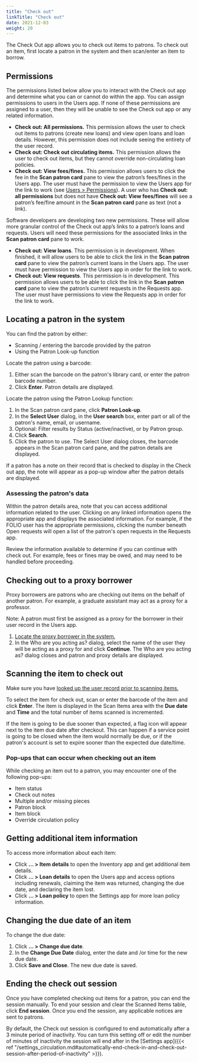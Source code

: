 ```yaml
---
title: "Check out"
linkTitle: "Check out"
date: 2021-12-03
weight: 20
---
```


The Check Out app allows you to check out items to patrons. To check out an item, first locate a patron in the system and then scan/enter an item to borrow.


## Permissions

The permissions listed below allow you to interact with the Check out app and determine what you can or cannot do within the app. You can assign permissions to users in the Users app. If none of these permissions are assigned to a user, then they will be unable to see the Check out app or any related information.

* **Check out: All permissions.** This permission allows the user to check out items to patrons (create new loans) and view open loans and loan details. However, this permission does not include seeing the entirety of the user record.
* **Check out: Check out circulating items.** This permission allows the user to check out items, but they cannot override non-circulating loan policies.
* **Check out: View fees/fines.** This permission allows users to click the fee in the **Scan patron card** pane to view the patron’s fees/fines in the Users app. The user must have the permission to view the Users app for the link to work (see [Users \> Permissions](../../../users/#permissions)). A user who has **Check out: all permissions** but does not have **Check out: View fees/fines** will see a patron’s fee/fine amount in the **Scan patron card** pane as text (not a link).  

Software developers are developing two new permissions.  These will allow more granular control of the Check out app’s links to a patron’s loans and requests. Users will need these permissions for the associated links in the **Scan patron card** pane to work.

* **Check out: View loans**. This permission is in development. When finished, it will allow users to be able to click the link in the **Scan patron card** pane to view the patron’s current loans in the Users app. The user must have permission to view the Users app in order for the link to work.
* **Check out: View requests**. This permission is in development. This permission allows users to be able to click the link in the **Scan patron card** pane to view the patron’s current requests in the Requests app.  The user must have permissions to view the Requests app in order for the link to work.


## Locating a patron in the system

You can find the patron by either:

*   Scanning / entering the barcode provided by the patron
*   Using the Patron Look-up function

Locate the patron using a barcode:

1. Either scan the barcode on the patron's library card, or enter the patron barcode number.
2. Click **Enter**. Patron details are displayed.

Locate the patron using the Patron Lookup function:

1. In the Scan patron card pane, click **Patron Look-up**.
2. In the **Select User** dialog, in the **User search** box, enter part or all of the patron's name, email, or username.
3. Optional: Filter results by Status (active/inactive), or by Patron group.
4. Click **Search**.
5. Click the patron to use. The Select User dialog closes, the barcode appears in the Scan patron card pane, and the patron details are displayed.

If a patron has a note on their record that is checked to display in the Check out app, the note will appear as a pop-up window after the patron details are displayed.

### Assessing the patron's data

Within the patron details area, note that you can access additional information related to the user. Clicking on any linked information opens the appropriate app and displays the associated information. For example, if the FOLIO user has the appropriate permissions, clicking the number beneath Open requests will open a list of the patron's open requests in the Requests app.

Review the information available to determine if you can continue with check out. For example, fees or fines may be owed, and may need to be handled before proceeding.


## Checking out to a proxy borrower

Proxy borrowers are patrons who are checking out items on the behalf of another patron. For example, a graduate assistant may act as a proxy for a professor.

Note: A patron must first be assigned as a proxy for the borrower in their user record in the Users app.

1. [Locate the proxy borrower in the system.](#locating-a-patron-in-the-system)
2. In the Who are you acting as? dialog, select the name of the user they will be acting as a proxy for and click **Continue**. The Who are you acting as? dialog closes and patron and proxy details are displayed.

## Scanning the item to check out

Make sure you have [looked up the user record prior to scanning items.](#locating-a-patron-in-the-system)

To select the item for check out, scan or enter the barcode of the item and click **Enter**. The item is displayed in the Scan Items area with the **Due date** and **Time** and the total number of items scanned is incremented.

If the item is going to be due sooner than expected, a flag icon will appear next to the item due date after checkout. This can happen if a service point is going to be closed when the item would normally be due, or if the patron's account is set to expire sooner than the expected due date/time.

### Pop-ups that can occur when checking out an item

While checking an item out to a patron, you may encounter one of the following pop-ups:

* Item status
* Check out notes
* Multiple and/or missing pieces
* Patron block
* Item block
* Override circulation policy


## Getting additional item information

To access more information about each item:

* Click **... > Item details** to open the Inventory app and get additional item details.
* Click **... > Loan details** to open the Users app and access options including renewals, claiming the item was returned, changing the due date, and declaring the item lost.
* Click **... > Loan policy** to open the Settings app for more loan policy information.


## Changing the due date of an item

To change the due date:

1. Click **... > Change due date**.
2. In the **Change Due Date** dialog, enter the date and /or time for the new due date.
3. Click **Save and Close**. The new due date is saved.


## Ending the check out session

Once you have completed checking out items for a patron, you can end the session manually. To end your session and clear the Scanned Items table, click **End session**. Once you end the session, any applicable notices are sent to patrons.

By default, the Check out session is configured to end automatically after a 3 minute period of inactivity. You can turn this setting off or edit the number of minutes of inactivity the session will end after in the [Settings app]({{< ref "/settings_circulation.md#automatically-end-check-in-and-check-out-session-after-period-of-inactivity" >}}).
